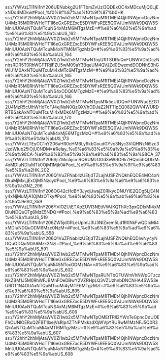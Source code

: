 ss://YWVzLTI1Ni1nY206UENubkg2U1FTbmZvUzI3QDExOC4xMDcuMjQ0LjExNDo4MDkw#Pool_%f0%9f%87%ad%f0%9f%87%b0HK
ss://Y2hhY2hhMjAtaWV0Zi1wb2x5MTMwNTpaM1lTMEt4Qjh1NWpncDczNmU4MzR5M0RhWHdTT1l6eGxGREZxcE5DYWFsREE5Q0VJUmNlWk9DQW5SMnlUU0AxNTQuMTcuNS4xMzM6MTgzMzE=#%e9%a6%83%e5%9a%ad%e9%a6%83%e5%9a%abUS_162
ss://Y2hhY2hhMjAtaWV0Zi1wb2x5MTMwNTpaM1lTMEt4Qjh1NWpncDczNmU4MzR5M0RhWHdTT1l6eGxGREZxcE5DYWFsREE5Q0VJUmNlWk9DQW5SMnlUU0AxNTQuMTcuMi4xNTM6MTgzMzQ=#%e9%a6%83%e5%9a%ad%e9%a6%83%e5%9a%abUS_164
ss://Y2hhY2hhMjAtaWV0Zi1wb2x5MTMwNToyU1lTSURuQnFUNWVDbDczNnhsRDR5T0RhWGFTRjlFZU5wM09aY3BqeUM4QVJZd0EwemdDODNhS3hGWlJ1M0AxNTQuMTcuMi4xMTc6MTgzMzM=#%e9%a6%83%e5%9a%ad%e9%a6%83%e5%9a%abUS_165
ss://Y2hhY2hhMjAtaWV0Zi1wb2x5MTMwNTpaM1lTMEt4Qjh1NWpncDczNmU4MzR5M0RhWHdTT1l6eGxGREZxcE5DYWFsREE5Q0VJUmNlWk9DQW5SMnlUU0AxNTQuMTcuNS4xODQ6MTgzMzE=#%e9%a6%83%e5%9a%ad%e9%a6%83%e5%9a%abUS_166
ss://Y2hhY2hhMjAtaWV0Zi1wb2x5MTMwNTpsM1k5eUtDQmFUNVNucEZGT2U4MzR5cUlhWHdTcFJ4ejNsN0QzQXVhODJaZ2NTTlpEQ082QWV4WURDRTBSakAxNTQuMTcuMi4xMDk6MTgzMzU=#%e9%a6%83%e5%9a%ad%e9%a6%83%e5%9a%abUS_170
ss://Y2hhY2hhMjAtaWV0Zi1wb2x5MTMwNTpaM1lTMEt4Qjh1NWpncDczNmU4MzR5M0RhWHdTT1l6eGxGREZxcE5DYWFsREE5Q0VJUmNlWk9DQW5SMnlUU0AxNTQuMTcuMi4xMjE6MTgzMzQ=#%e9%a6%83%e5%9a%ad%e9%a6%83%e5%9a%abUS_173
ss://YWVzLTEyOC1nY206aHR0cHM6Ly9kbGoudGYvc3Nyc3ViQHNzNi5zc3JzdWIub25lOjU0NDM=#Relay_%e9%a6%83%e5%9a%9a%e9%a6%83%e5%9a%98CA-%e9%a6%83%e5%9a%9a%e9%a6%83%e5%9a%98CA_37
ss://YWVzLTI1Ni1nY206SjlZMm5jcmRQRUMzOGd3eWRORkZHQm5hQDIxMi4xMDIuNDIuMTk0OjM1Mjk0#Pool_%e9%a6%83%e5%9a%9f%e9%a6%83%e5%9a%a2HK_202
ss://YWVzLTI1Ni1nY206Q1VuZFNabllzUEtjdTZLajhUSFZNQkhEQDE4MC4xNDkuMjMxLjExOjM5Nzcy#Pool_%e9%a6%83%e5%9a%a6%e9%a6%83%e5%9a%b3NZ_296
ss://YWVzLTI1Ni1nY206OG42cHdBY3JydjJwajZ0RlkycDNUYlE2QDg5LjE4Ny4xNjMuMjA1OjMzOTky#Pool_%e9%a6%83%e5%9a%ab%e9%a6%83%e5%9a%9eSG_359
ss://YWVzLTI1Ni1nY206YVlOZUtETXpZUVl3NEtiVWJKQThXc3pxQDIxMi4xMDIuNDQuOTg6MzE5NDQ=#Pool_%e9%a6%83%e5%9a%ad%e9%a6%83%e5%9a%abUS_519
ss://YWVzLTI1Ni1nY206ZW5jdGRLeUpmU3U3NlZxem5Ld1R0NkFwQDIxMi4xMDIuNDQuODM6Mzc0NzM=#Pool_%e9%a6%83%e5%9a%ad%e9%a6%83%e5%9a%abUS_558
ss://YWVzLTI1Ni1nY206Q1VuZFNabllzUEtjdTZLajhUSFZNQkhEQDIwNy4yNDQuODQuNDA6Mzk3NzI=#Pool_%e9%a6%83%e5%9a%ad%e9%a6%83%e5%9a%abUS_591
ss://Y2hhY2hhMjAtaWV0Zi1wb2x5MTMwNTpaM1lTMEt4Qjh1NWpncDczNmU4MzR5M0RhWHdTT1l6eGxGREZxcE5DYWFsREE5Q0VJUmNlWk9DQW5SMnlUU0AxNTQuMTcuMi45NToxODMzNA==#%e9%a6%83%e5%9a%ad%e9%a6%83%e5%9a%abUS_602
ss://Y2hhY2hhMjAtaWV0Zi1wb2x5MTMwNTpaRUNTbGFUWmVhNWpGTzczNkZBM1J5M0RhWFJBMnFOeDBwY2VZRHpLQ3VZUzhnbDNCNHA4SW53eURDT1N4OUAxNTQuMTcuMi4yMTE6MTgzMzI=#%e9%a6%83%e5%9a%ad%e9%a6%83%e5%9a%abUS_605
ss://Y2hhY2hhMjAtaWV0Zi1wb2x5MTMwNTpaM1lTMEt4Qjh1NWpncDczNmU4MzR5M0RhWHdTT1l6eGxGREZxcE5DYWFsREE5Q0VJUmNlWk9DQW5SMnlUU0AxNTQuMTcuNS4xMzM6MTgzMzE=#%e9%a6%83%e5%9a%ad%e9%a6%83%e5%9a%abUS_606
ss://Y2hhY2hhMjAtaWV0Zi1wb2x5MTMwNTpOMEtTRlI2YWxTeGpncDdUOEFhOUNlOERuQ2FBT1lxejVsRlp4ZTNPMkkzdXljWVpYRURwM1MzNFJ5Q0R3QkAxNTQuMTcuMi4xMTI6MTgzMzU=#%e9%a6%83%e5%9a%ad%e9%a6%83%e5%9a%abUS_607
ss://Y2hhY2hhMjAtaWV0Zi1wb2x5MTMwNTpaM1lTMEt4Qjh1NWpncDczNmU4MzR5M0RhWHdTT1l6eGxGREZxcE5DYWFsREE5Q0VJUmNlWk9DQW5SMnlUU0AxNTQuMTcuMi4xNTM6MTgzMzQ=#%e9%a6%83%e5%9a%ad%e9%a6%83%e5%9a%abUS_608
